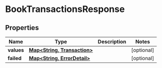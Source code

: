 

# BookTransactionsResponse


## Properties

| Name | Type | Description | Notes |
|------------ | ------------- | ------------- | -------------|
|**values** | [**Map&lt;String, Transaction&gt;**](Transaction.md) |  |  [optional] |
|**failed** | [**Map&lt;String, ErrorDetail&gt;**](ErrorDetail.md) |  |  [optional] |



